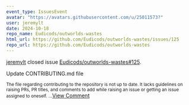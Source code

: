 ```yaml
---
event_type: IssuesEvent
avatar: "https://avatars.githubusercontent.com/u/25011573?"
user: jeremylt
date: 2024-10-18
repo_name: Eudicods/outworlds-wastes
html_url: https://github.com/Eudicods/outworlds-wastes/issues/125
repo_url: https://github.com/Eudicods/outworlds-wastes
---
```


<a href='https://github.com/jeremylt' target='_blank'>jeremylt</a> closed issue <a href='https://github.com/Eudicods/outworlds-wastes/issues/125' target='_blank'>Eudicods/outworlds-wastes#125</a>.

<p>Update CONTRIBUTING.md file</p><small>The file regarding contributing to the repository is not up to date. It lacks guidelines on raising PRs, PR titles, and comments to add while raising an issue or getting an issue assigned to oneself.   ...</small><a href='https://github.com/Eudicods/outworlds-wastes/issues/125' target='_blank'>View Comment</a>